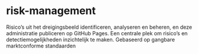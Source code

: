 # risk-management
Risico’s uit het dreigingsbeeld identificeren, analyseren en beheren, en deze administratie publiceren op GitHub Pages. Een centrale plek om risico’s en detectiemogelijkheden inzichtelijk te maken.
Gebaseerd op gangbare marktconforme standaarden
